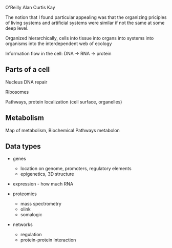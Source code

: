 

O'Reilly
Alan Curtis Kay

The notion that I found particular appealing was that the organizing priciples of living systems and artificial systems were similar if not the same at some deep level.

Organized hierarchically,
cells into tissue into organs into systems into organisms into the interdependent web of ecology

Information flow in the cell:
DNA -> RNA -> protein

## Parts of a cell

Nucleus
DNA repair

Ribosomes

Pathways, protein localization (cell surface, organelles)


## Metabolism

Map of metabolism, Biochemical Pathways
metabolon

## Data types

- genes
  - location on genome, promoters, regulatory elements
  - epigenetics, 3D structure
- expression - how much RNA
- proteomics
  - mass spectrometry
  - olink
  - somalogic

- networks
  - regulation
  - protein-protein interaction



